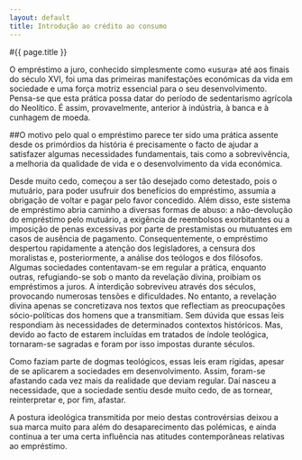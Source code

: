 ```yaml
---
layout: default
title: Introdução ao crédito ao consumo
---
```


#{{ page.title }}

O empréstimo a juro, conhecido simplesmente como «usura» até aos finais do século XVI, foi uma das primeiras manifestações económicas da vida em sociedade e uma força motriz essencial para o seu desenvolvimento. Pensa-se que esta prática possa datar do período de sedentarismo agrícola do Neolítico. É assim, provavelmente, anterior à indústria, à banca e à cunhagem de moeda.

##O motivo pelo qual o empréstimo parece ter sido uma prática assente desde os primórdios da história é precisamente o facto de ajudar a satisfazer algumas necessidades fundamentais, tais como a sobrevivência, a melhoria da qualidade de vida e o desenvolvimento da vida económica.

Desde muito cedo, começou a ser tão desejado como detestado, pois o mutuário, para poder usufruir dos benefícios do empréstimo, assumia a obrigação de voltar e pagar pelo favor concedido. Além disso, este sistema de empréstimo abria caminho a diversas formas de abuso: a não-devolução do empréstimo pelo mutuário, a exigência de reembolsos exorbitantes ou a imposição de penas excessivas por parte de prestamistas ou mutuantes em casos de ausência de pagamento. Consequentemente, o empréstimo despertou rapidamente a atenção dos legisladores, a censura dos moralistas e, posteriormente, a análise dos teólogos e dos filósofos.
Algumas sociedades contentavam-se em regular a prática, enquanto outras, refugiando-se sob o manto da revelação divina, proibiam os empréstimos a juros. A interdição sobreviveu através dos séculos, provocando numerosas tensões e dificuldades. No entanto, a revelação divina apenas se concretizava nos textos que reflectiam as preocupações sócio-políticas dos homens que a transmitiam. Sem dúvida que essas leis respondiam às necessidades de determinados contextos históricos. Mas, devido ao facto de estarem incluídas em tratados de índole teológica, tornaram-se sagradas e foram por isso impostas durante séculos.

Como faziam parte de dogmas teológicos, essas leis eram rígidas, apesar de se aplicarem a sociedades em desenvolvimento. Assim, foram-se afastando cada vez mais da realidade que deviam regular. Daí nasceu a necessidade, que a sociedade sentiu desde muito cedo, de as tornear, reinterpretar e, por fim, afastar.

A postura ideológica transmitida por meio destas controvérsias deixou a sua marca muito para além do desaparecimento das polémicas, e ainda continua a ter uma certa influência nas atitudes contemporâneas relativas ao empréstimo.